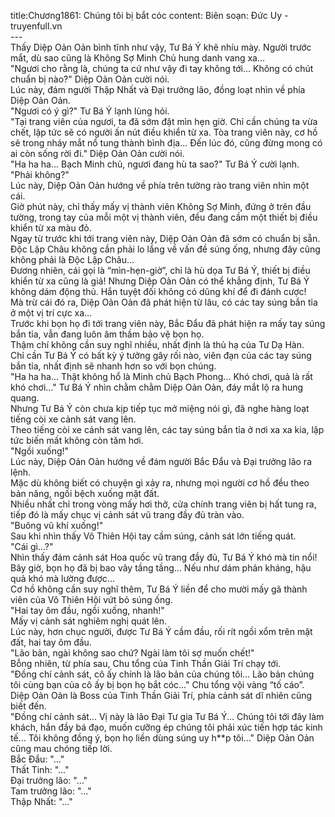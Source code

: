 title:Chương1861: Chúng tôi bị bắt cóc
content:
Biên soạn: Đức Uy - truyenfull.vn<br>---<br>Thấy Diệp Oản Oản bình tĩnh như vậy, Tư Bá Ý khẽ nhíu mày. Người trước mắt, dù sao cũng là Không Sợ Minh Chủ hung danh vang xa...<br>"Ngươi cho rằng là, chúng ta cứ như vậy đi tay không tới... Không có chút chuẩn bị nào?" Diệp Oản Oản cười nói.<br>Lúc này, đám người Thập Nhất và Đại trưởng lão, đồng loạt nhìn về phía Diệp Oản Oản.<br>"Ngươi có ý gì?" Tư Bá Ý lạnh lùng hỏi.<br>"Tại trang viên của ngươi, ta đã sớm đặt mìn hẹn giờ. Chỉ cần chúng ta vừa chết, lập tức sẽ có người ấn nút điều khiển từ xa. Tòa trang viên này, cơ hồ sẽ trong nháy mắt nổ tung thành bình địa... Đến lúc đó, cũng đừng mong có ai còn sống rời đi." Diệp Oản Oản cười nói.<br>"Ha ha ha... Bạch Minh chủ, ngươi đang hù ta sao?" Tư Bá Ý cười lạnh.<br>"Phải không?"<br>Lúc này, Diệp Oản Oản hướng về phía trên tường rào trang viên nhìn một cái.<br>Giờ phút này, chỉ thấy mấy vị thành viên Không Sợ Minh, đứng ở trên đầu tường, trong tay của mỗi một vị thành viên, đều đang cầm một thiết bị điều khiển từ xa màu đỏ.<br>Ngay từ trước khi tới trang viên này, Diệp Oản Oản đã sớm có chuẩn bị sẵn.<br>Độc Lập Châu không cần phải lo lắng về vấn đề súng ống, nhưng đây cũng không phải là Độc Lập Châu...<br>Đương nhiên, cái gọi là “mìn-hẹn-giờ”, chỉ là hù dọa Tư Bá Ý, thiết bị điều khiển từ xa cũng là giả! Nhưng Diệp Oản Oản có thể khẳng định, Tư Bá Ý không dám động thủ. Hắn tuyệt đối không có dũng khí để đi đánh cược!<br>Mà trừ cái đó ra, Diệp Oản Oản đã phát hiện từ lâu, có các tay súng bắn tỉa ở một vị trí cực xa…<br>Trước khi bọn họ đi tới trang viên này, Bắc Đẩu đã phát hiện ra mấy tay súng bắn tỉa, vẫn đang luôn âm thầm bảo vệ bọn họ.<br>Thậm chí không cần suy nghĩ nhiều, nhất định là thủ hạ của Tư Dạ Hàn.<br>Chỉ cần Tư Bá Ý có bất kỳ ý tưởng gây rối nào, viên đạn của các tay súng bắn tỉa, nhất định sẽ nhanh hơn so với bọn chúng.<br>"Ha ha ha... Thật không hổ là Minh chủ Bạch Phong... Khó chơi, quả là rất khó chơi..." Tư Bá Ý nhìn chằm chằm Diệp Oản Oản, đáy mắt lộ ra hung quang.<br>Nhưng Tư Bá Ý còn chưa kịp tiếp tục mở miệng nói gì, đã nghe hàng loạt tiếng còi xe cảnh sát vang lên.<br>Theo tiếng còi xe cảnh sát vang lên, các tay súng bắn tỉa ở nơi xa xa kia, lập tức biến mất không còn tăm hơi.<br>"Ngồi xuống!"<br>Lúc này, Diệp Oản Oản hướng về đám người Bắc Đẩu và Đại trưởng lão ra lệnh.<br>Mặc dù không biết có chuyện gì xảy ra, nhưng mọi người cơ hồ đều theo bản năng, ngồi bệch xuống mặt đất.<br>Nhiều nhất chỉ trong vòng mấy hơi thở, cửa chính trang viên bị hất tung ra, tiếp đó là mấy chục vị cảnh sát vũ trang đầy đủ tràn vào.<br>"Buông vũ khí xuống!"<br>Sau khi nhìn thấy Vô Thiên Hội tay cầm súng, cảnh sát lớn tiếng quát.<br>"Cái gì...?"<br>Nhìn thấy đám cảnh sát Hoa quốc vũ trang đầy đủ, Tư Bá Ý khó mà tin nổi!<br>Bây giờ, bọn họ đã bị bao vây tầng tầng... Nếu như dám phản kháng, hậu quả khó mà lường được...<br>Cơ hồ không cần suy nghĩ thêm, Tư Bá Ý liền để cho mười mấy gã thành viên của Vô Thiên Hội vứt bỏ súng ống.<br>"Hai tay ôm đầu, ngồi xuống, nhanh!"<br>Mấy vị cảnh sát nghiêm nghị quát lên.<br>Lúc này, hơn chục người, được Tư Bá Ý cầm đầu, rối rít ngồi xổm trên mặt đất, hai tay ôm đầu.<br>"Lão bản, ngài không sao chứ? Ngài làm tôi sợ muốn chết!"<br>Bỗng nhiên, từ phía sau, Chu tổng của Tinh Thần Giải Trí chạy tới.<br>"Đồng chí cảnh sát, cô ấy chính là lão bản của chúng tôi... Lão bản chúng tôi cùng bạn của cô ấy bị bọn họ bắt cóc..." Chu tổng vội vàng “tố cáo”.<br>Diệp Oản Oản là Boss của Tinh Thần Giải Trí, phía cảnh sát dĩ nhiên cũng biết đến.<br>"Đồng chí cảnh sát... Vị này là lão Đại Tư gia Tư Bá Ý... Chúng tôi tới đây làm khách, hắn đầy bá đạo, muốn cưỡng ép chúng tôi phải xúc tiến hợp tác kinh tế... Tôi không đồng ý, bọn họ liền dùng súng uy h**p tôi..." Diệp Oản Oản cũng mau chóng tiếp lời.<br>Bắc Đẩu: "..."<br>Thất Tinh: "..."<br>Đại trưởng lão: "..."<br>Tam trưởng lão: "..."<br>Thập Nhất: "..."